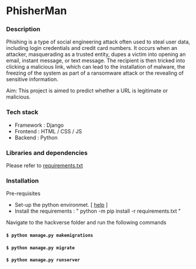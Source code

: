 # PhisherMan
                                                                   
### Description

Phishing is a type of social engineering attack often used to steal user data, including login credentials and credit card numbers. It occurs when an attacker,
masquerading as a trusted entity, dupes a victim into opening an email, instant message, or text message. The recipient is then tricked into clicking a malicious link, which can lead to the installation of malware, the freezing of the system as part of a ransomware attack or the revealing of sensitive information.

Aim: This project is aimed to predict whether a URL is legitimate or malicious.

### Tech stack
 - Framework : Django
 - Frontend : HTML / CSS / JS
 - Backend : Python

### Libraries and dependencies
Please refer to [requirements.txt](https://github.com/kausthubtm/phishing_detection/blob/main/requirments.txt)

### Installation

Pre-requisites
- Set-up the python environmet. [ [help](https://packaging.python.org/guides/installing-using-pip-and-virtual-environments/) ]
- Install the requirements : " python -m pip install -r requirements.txt "

Navigate to the hackverse folder and run the following commands

#### `$ python manage.py makemigrations`
#### `$ python manage.py migrate`
#### `$ python manage.py runserver`

